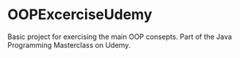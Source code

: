 # OOPExcerciseUdemy

Basic project for exercising the main OOP consepts.
Part of the Java Programming Masterclass on Udemy.
